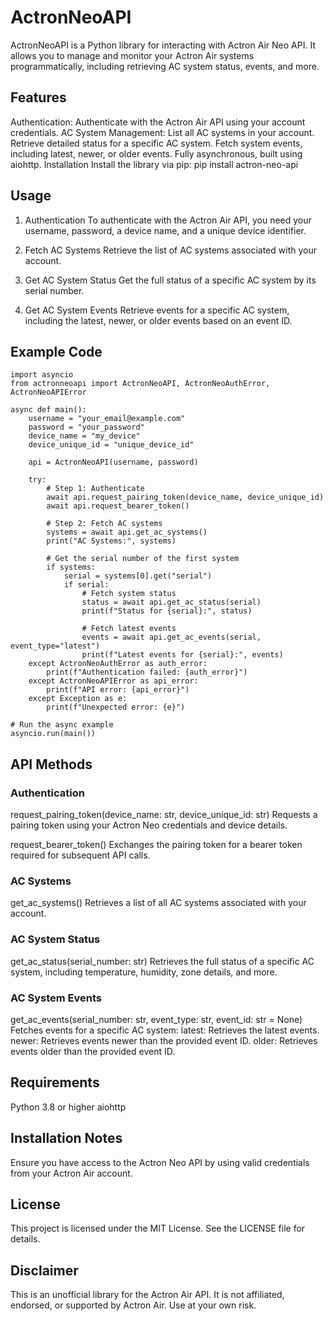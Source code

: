 # ActronNeoAPI
ActronNeoAPI is a Python library for interacting with Actron Air Neo API. It allows you to manage and monitor your Actron Air systems programmatically, including retrieving AC system status, events, and more.

## Features
Authentication: Authenticate with the Actron Air API using your account credentials.
AC System Management:
List all AC systems in your account.
Retrieve detailed status for a specific AC system.
Fetch system events, including latest, newer, or older events.
Fully asynchronous, built using aiohttp.
Installation
Install the library via pip:
pip install actron-neo-api

## Usage
1. Authentication
To authenticate with the Actron Air API, you need your username, password, a device name, and a unique device identifier.

2. Fetch AC Systems
Retrieve the list of AC systems associated with your account.

3. Get AC System Status
Get the full status of a specific AC system by its serial number.

4. Get AC System Events
Retrieve events for a specific AC system, including the latest, newer, or older events based on an event ID.

## Example Code
    import asyncio
    from actronneoapi import ActronNeoAPI, ActronNeoAuthError, ActronNeoAPIError

    async def main():
        username = "your_email@example.com"
        password = "your_password"
        device_name = "my_device"
        device_unique_id = "unique_device_id"

        api = ActronNeoAPI(username, password)

        try:
            # Step 1: Authenticate
            await api.request_pairing_token(device_name, device_unique_id)
            await api.request_bearer_token()

            # Step 2: Fetch AC systems
            systems = await api.get_ac_systems()
            print("AC Systems:", systems)

            # Get the serial number of the first system
            if systems:
                serial = systems[0].get("serial")
                if serial:
                    # Fetch system status
                    status = await api.get_ac_status(serial)
                    print(f"Status for {serial}:", status)

                    # Fetch latest events
                    events = await api.get_ac_events(serial, event_type="latest")
                    print(f"Latest events for {serial}:", events)
        except ActronNeoAuthError as auth_error:
            print(f"Authentication failed: {auth_error}")
        except ActronNeoAPIError as api_error:
            print(f"API error: {api_error}")
        except Exception as e:
            print(f"Unexpected error: {e}")

    # Run the async example
    asyncio.run(main())

## API Methods
### Authentication
request_pairing_token(device_name: str, device_unique_id: str)
Requests a pairing token using your Actron Neo credentials and device details.

request_bearer_token()
Exchanges the pairing token for a bearer token required for subsequent API calls.

### AC Systems
get_ac_systems()
Retrieves a list of all AC systems associated with your account.

### AC System Status
get_ac_status(serial_number: str)
Retrieves the full status of a specific AC system, including temperature, humidity, zone details, and more.

### AC System Events
get_ac_events(serial_number: str, event_type: str, event_id: str = None)
Fetches events for a specific AC system:
latest: Retrieves the latest events.
newer: Retrieves events newer than the provided event ID.
older: Retrieves events older than the provided event ID.

## Requirements
Python 3.8 or higher
aiohttp

## Installation Notes
Ensure you have access to the Actron Neo API by using valid credentials from your Actron Air account.

## License
This project is licensed under the MIT License. See the LICENSE file for details.

## Disclaimer
This is an unofficial library for the Actron Air API. It is not affiliated, endorsed, or supported by Actron Air. Use at your own risk.